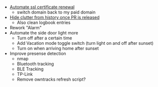   - [Automate ssl certificate renewal](https://certbot.eff.org/#debianjessie-other)
    + switch domain back to my paid domain
  - [Hide clutter from history once PR is released](https://github.com/home-assistant/home-assistant/pull/3674)
    + Also clean logbook entries
  - Rework "Alarm"
  - Automate the side door light more
    + Turn off after a certain time
    + Add Vacation mode toggle switch (turn light on and off after sunset)
    + Turn on when arriving home after sunset
  - Improve presense detection
    + nmap
    + Bluetooth tracking
    + BLE Tracking
    + TP-Link
    + Remove owntracks refresh script?
